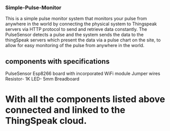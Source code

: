 ### Simple-Pulse-Monitor
This is a simple pulse monitor system that monitors your pulse from anywhere in the world by connecting the physical system to Thingspeak servers via HTTP protocol to send and retrieve data constantly. The PulseSensor detects a pulse and the system sends the data to the thingSpeak servers which present the data via a pulse chart on the site, to allow for easy monitoring of the pulse from anywhere in the world.

## components with specifications
PulseSensor
Esp8266 board with incorporated WiFi module 
Jumper wires
Resistor- 1K
LED- 5mm
Breadboard

# With all the components listed above connected and linked to the ThingSpeak cloud.

##
